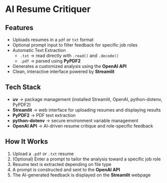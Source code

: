 # **AI Resume Critiquer**

## **Features**
- Uploads resumes in a `pdf` or `txt` format
- Optional prompt input to filter feedback for specific job roles
- Automatic Text Extraction
    - `.txt` → read directly with `.read()` and `.decode()`
    - `.pdf` → parsed using **PyPDF2**
- Generates a customized analysis using the **OpenAI API**
- Clean, interactive interface powered by **Streamlit**

## **Tech Stack**
- **uv** → package management (installed Streamlit, OpenAI, python-dotenv, PyPDF2)
- **Streamlit** → web interface for uploading resumes and displaying results
- **PyPDF2** → PDF text extraction
- **python-dotenv** → secure environment variable management
- **OpenAI API** → AI-driven resume critique and role-specific feedback

## **How It Works**
1. Upload a `.pdf` or `.txt` resume
2. (Optional) Enter a prompt to tailor the analysis toward a specific job role
3. Resume text is extracted depending on file type
4. A prompt is constructed and sent to the **OpenAI API**
5. The AI-generated feedback is displayed on the **Streamlit** webpage
